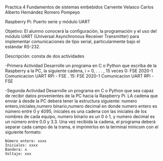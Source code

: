 Practica 4 Fundamentos de sistemas embebidos 
Carvente Velasco Carlos Alberto
Hernández Romero Pompeyo

Raspberry Pi: Puerto serie y módulo UART

Objetivo: El alumno conocerá la configuración, la programación y el uso del módulo UART (Universal Asynchronous Receiver Transmitter) para implementar comunicaciones de tipo serial, particularmente bajo el estándar RS-232.

Descripción: consta de dos actividades


-Primera Actividad
	Desarrolle un programa en C o Python que escriba de la Raspberry a la PC, la siguiente cadena, i = 0, . . . , 15 veces
	0: FSE 2020-1 Comunicacion UART RPi - FSE
	.
	15: FSE 2020-1 Comunicacion UART RPi - FSE

-Segunda Actividad
	Desarrolle un programa en C o Python que sea capaz de recibir datos provenientes de la PC hacia la Raspberry Pi. LA cadena que enviar ́a desde la PC deberá tener la estructura siguiente:
	numero entero,iniciales,numero binario,numero decimal
	en donde numero entero es número entre 0 y 4095, iniciales es una cadena con las iniciales de los nombres de
	cada equipo, numero binario es un 0  ó 1, y numero decimal es un número entre 0.0 y 3.3.
	Una vez recibida la cadena, el programa deberá separar cada campo de la trama, e imprimirlos en la terminal
	minicom con el siguiente formato:

	Número entero: xxxx 
	Iniciales: xxxx 
	Bandera: x
	Voltaje: xxx
